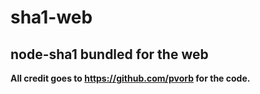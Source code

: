 # sha1-web
node-sha1 bundled for the web
------

**All credit goes to https://github.com/pvorb for the code.**
